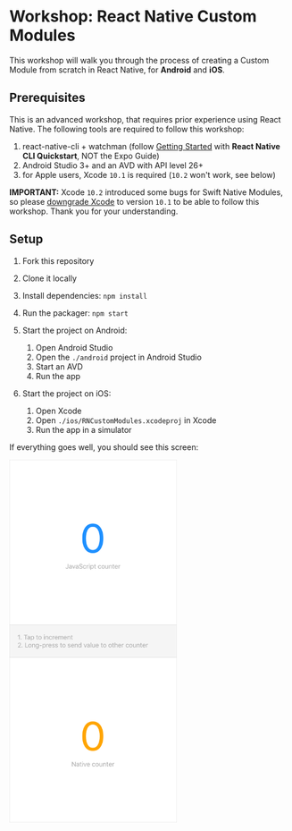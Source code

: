 # Workshop: React Native Custom Modules

This workshop will walk you through the process of creating a Custom Module from scratch in React Native, for __Android__ and __iOS__.

## Prerequisites

This is an advanced workshop, that requires prior experience using React Native. The following tools are required to follow this workshop:

1. react-native-cli + watchman (follow [Getting Started](https://facebook.github.io/react-native/docs/getting-started) with __React Native CLI Quickstart__, NOT the Expo Guide)
2. Android Studio 3+ and an AVD with API level 26+
3. for Apple users, Xcode `10.1` is required (`10.2` won't work, see below)

__IMPORTANT:__ Xcode `10.2` introduced some bugs for Swift Native Modules, so please [downgrade Xcode](https://medium.com/@tseboho/how-to-downgrade-xcode-4359df5158d5) to version `10.1` to be able to follow this workshop. Thank you for your understanding.

## Setup

1. Fork this repository
2. Clone it locally
3. Install dependencies: `npm install`
4. Run the packager: `npm start`

5. Start the project on Android:
   1. Open Android Studio
   2. Open the `./android` project in Android Studio
   3. Start an AVD
   4. Run the app

6. Start the project on iOS:
   1. Open Xcode
   2. Open `./ios/RNCustomModules.xcodeproj` in Xcode
   3. Run the app in a simulator

If everything goes well, you should see this screen:

<img src="/public/screenshot.png" width="300">
